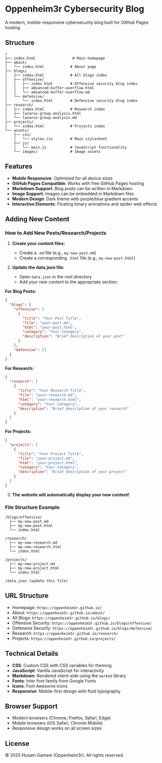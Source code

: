 # Oppenheim3r Cybersecurity Blog

A modern, mobile-responsive cybersecurity blog built for GitHub Pages hosting.

## Structure

```
/
├── index.html                 # Main homepage
├── about/
│   └── index.html            # About page
├── blogs/
│   ├── index.html            # All blogs index
│   ├── offensive/
│   │   ├── index.html        # Offensive security blog index
│   │   ├── advanced-buffer-overflow.html
│   │   └── advanced-buffer-overflow.md
│   └── defensive/
│       └── index.html        # Defensive security blog index
├── research/
│   ├── index.html            # Research index
│   ├── lazarus-group-analysis.html
│   └── lazarus-group-analysis.md
├── projects/
│   └── index.html            # Projects index
└── assets/
    ├── css/
    │   └── styles.css        # Main stylesheet
    ├── js/
    │   └── main.js           # JavaScript functionality
    └── images/               # Image assets
```

## Features

- **Mobile Responsive**: Optimized for all device sizes
- **GitHub Pages Compatible**: Works with free GitHub Pages hosting
- **Markdown Support**: Blog posts can be written in Markdown
- **Image Support**: Images can be embedded in Markdown files
- **Modern Design**: Dark theme with purple/blue gradient accents
- **Interactive Elements**: Floating binary animations and spider web effects

## Adding New Content

### How to Add New Posts/Research/Projects

1. **Create your content files:**
   - Create a `.md` file (e.g., `my-new-post.md`)
   - Create a corresponding `.html` file (e.g., `my-new-post.html`)

2. **Update the data.json file:**
   - Open `data.json` in the root directory
   - Add your new content to the appropriate section:

**For Blog Posts:**
```json
{
  "blogs": {
    "offensive": [
      {
        "title": "Your Post Title",
        "file": "your-post.md",
        "html": "your-post.html",
        "category": "Your Category",
        "description": "Brief description of your post"
      }
    ],
    "defensive": []
  }
}
```

**For Research:**
```json
{
  "research": [
    {
      "title": "Your Research Title",
      "file": "your-research.md",
      "html": "your-research.html",
      "category": "Your Category",
      "description": "Brief description of your research"
    }
  ]
}
```

**For Projects:**
```json
{
  "projects": [
    {
      "title": "Your Project Title",
      "file": "your-project.md",
      "html": "your-project.html",
      "category": "Your Category",
      "description": "Brief description of your project"
    }
  ]
}
```

3. **The website will automatically display your new content!**

### File Structure Example

```
/blogs/offensive/
  ├── my-new-post.md
  ├── my-new-post.html
  └── index.html

/research/
  ├── my-new-research.md
  ├── my-new-research.html
  └── index.html

/projects/
  ├── my-new-project.md
  ├── my-new-project.html
  └── index.html

/data.json (update this file)
```

## URL Structure

- Homepage: `https://oppenheim3r.github.io/`
- About: `https://oppenheim3r.github.io/about/`
- All Blogs: `https://oppenheim3r.github.io/blogs/`
- Offensive Security: `https://oppenheim3r.github.io/blogs/offensive/`
- Defensive Security: `https://oppenheim3r.github.io/blogs/defensive/`
- Research: `https://oppenheim3r.github.io/research/`
- Projects: `https://oppenheim3r.github.io/projects/`

## Technical Details

- **CSS**: Custom CSS with CSS variables for theming
- **JavaScript**: Vanilla JavaScript for interactivity
- **Markdown**: Rendered client-side using the `marked` library
- **Fonts**: Inter font family from Google Fonts
- **Icons**: Font Awesome icons
- **Responsive**: Mobile-first design with fluid typography

## Browser Support

- Modern browsers (Chrome, Firefox, Safari, Edge)
- Mobile browsers (iOS Safari, Chrome Mobile)
- Responsive design works on all screen sizes

## License

© 2025 Husam Gameel (Oppenheim3r). All rights reserved.